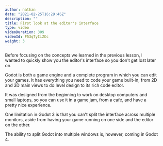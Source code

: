 ```yaml
---
author: nathan
date: "2021-02-25T16:29:46Z"
description: ""
title: First look at the editor's interface
type: video
videoDuration: 309
videoId: F53qTyIiZDc
weight: 3
---
```


Before focusing on the concepts we learned in the previous lesson, I wanted to quickly show you the editor's interface so you don't get lost later on.

Godot is both a game engine and a complete program in which you can edit your games. It has everything you need to code your game built-in, from 2D and 3D main views to do level design to its rich code editor.

It was designed from the beginning to work on desktop computers and small laptops, so you can use it in a game jam, from a café, and have a pretty nice experience.

One limitation in Godot 3 is that you can't split the interface across multiple monitors, aside from having your game running on one side and the editor on the other.

The ability to split Godot into multiple windows is, however, coming in Godot 4.

